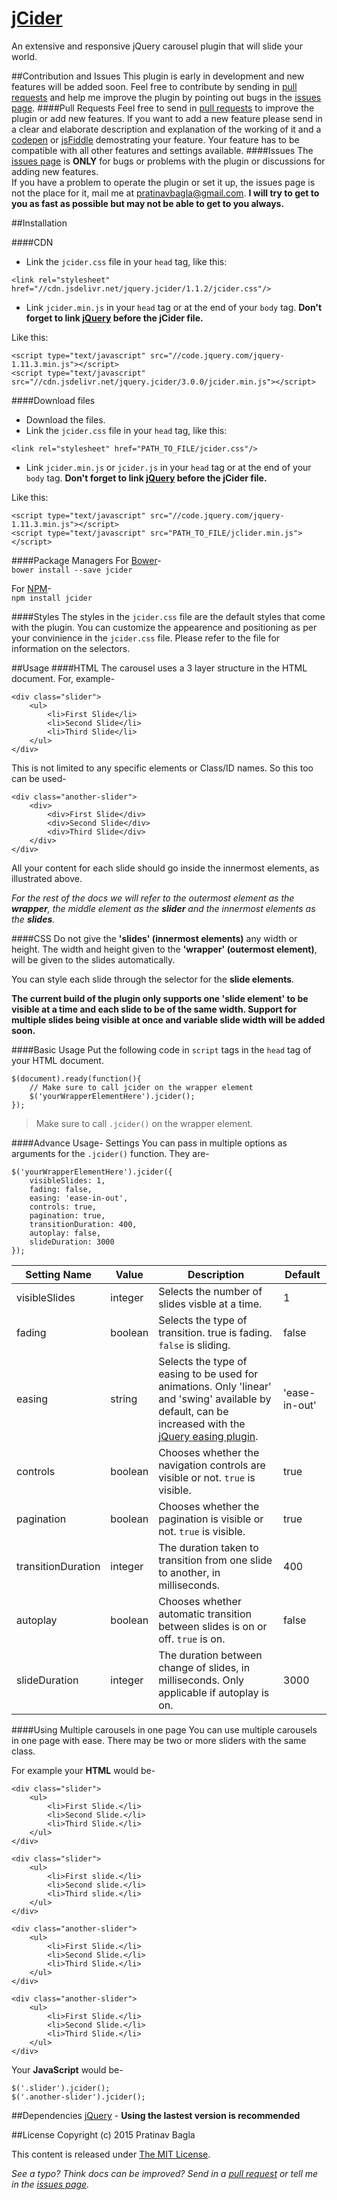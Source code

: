 # [jCider](http://pratinav.tk/jCider)
An extensive and responsive jQuery carousel plugin that will slide your world.

##Contribution and Issues
This plugin is early in development and new features will be added soon. Feel free to contribute by sending in [pull requests](http://github.com/Pratinav/jCider/pulls) and help me improve the plugin by pointing out bugs in the [issues page](http://github.com/Pratinav/jCider/issues). 
####Pull Requests
Feel free to send in [pull requests](http://github.com/Pratinav/jCider/pulls) to improve the plugin or add new features. If you want to add a new feature please send in a clear and elaborate description and explanation of the working of it and a [codepen](http://codepen.io) or [jsFiddle](http://jsFiddle.net) demostrating your feature. Your feature has to be compatible with all other features and settings available. 
####Issues
The [issues page](http://github.com/Pratinav/jCider/issues) is **ONLY** for bugs or problems with the plugin or discussions for adding new features.   
If you have a problem to operate the plugin or set it up, the issues page is not the place for it, mail me at [pratinavbagla@gmail.com](mailto:pratinavbagla@gmail.com). **I will try to get to you as fast as possible but may not be able to get to you always.**


##Installation   

####CDN
- Link the ```jcider.css``` file in your ```head``` tag, like this: 
```
<link rel="stylesheet" href="//cdn.jsdelivr.net/jquery.jcider/1.1.2/jcider.css"/>
```
- Link ```jcider.min.js``` in your ```head``` tag or at the end of your ```body``` tag.
 **Don't forget to link [jQuery](https://jquery.com) before the jCider file.**

Like this:

```
<script type="text/javascript" src="//code.jquery.com/jquery-1.11.3.min.js"></script>
<script type="text/javascript" src="//cdn.jsdelivr.net/jquery.jcider/3.0.0/jcider.min.js"></script>
```


####Download files   
- Download the files.
- Link the ```jcider.css``` file in your ```head``` tag, like this: 
```
<link rel="stylesheet" href="PATH_TO_FILE/jcider.css"/>
```
- Link ```jcider.min.js``` or ```jcider.js``` in your ```head``` tag or at the end of your ```body``` tag.
 **Don't forget to link [jQuery](https://jquery.com) before the jCider file.**

Like this:

```
<script type="text/javascript" src="//code.jquery.com/jquery-1.11.3.min.js"></script>
<script type="text/javascript" src="PATH_TO_FILE/jclider.min.js"></script>
```


####Package Managers
For [Bower](http://bower.io)-   
```bower install --save jcider``` 

For [NPM](http://npmjs.com)-   
```npm install jcider```   


####Styles
The styles in the ```jcider.css``` file are the default styles that come with the plugin. You can customize the appearence and positioning as per your convinience in the ```jcider.css``` file. Please refer to the file for information on the selectors.



##Usage
####HTML
The carousel uses a 3 layer structure in the HTML document. For, example-
```
<div class="slider">
	<ul>
		<li>First Slide</li>
		<li>Second Slide</li>
		<li>Third Slide</li>
	</ul>
</div>
```

This is not limited to any specific elements or Class/ID names. So this too can be used-
```
<div class="another-slider">
	<div>
		<div>First Slide</div>
		<div>Second Slide</div>
		<div>Third Slide</div>
	</div>
</div>
```
All your content for each slide should go inside the innermost elements, as illustrated above.

_For the rest of the docs we will refer to the outermost element as the **wrapper**, the middle element as the **slider** and the innermost elements as the **slides**._


####CSS
Do not give the **'slides' (innermost elements)** any width or height. The width and height given to the **'wrapper' (outermost element)**, will be given to the slides automatically.

You can style each slide through the selector for the **slide elements**.

**The current build of the plugin only supports one 'slide element' to be visible at a time and each slide to be of the same width. Support for multiple slides being visible at once and variable slide width will be added soon.**


####Basic Usage
Put the following code in ```script``` tags in the ```head``` tag of your HTML document.
```
$(document).ready(function(){
	// Make sure to call jcider on the wrapper element
	$('yourWrapperElementHere').jcider();
});
```
> Make sure to call ```.jcider()``` on the wrapper element. 


####Advance Usage- Settings
You can pass in multiple options as arguments for the ```.jcider()``` function. They are- 
```
$('yourWrapperElementHere').jcider({
	visibleSlides: 1,
	fading: false,
	easing: 'ease-in-out',
	controls: true,
	pagination: true,
	transitionDuration: 400,
	autoplay: false,
	slideDuration: 3000
});
```
| Setting Name | Value | Description | Default |
|--------------|-------|-------------|---------|
| visibleSlides | integer | Selects the number of slides visble at a time. | 1 |
| fading | boolean | Selects the type of transition. true is fading. ```false``` is sliding. | false |
| easing | string | Selects the type of easing to be used for animations. Only 'linear' and 'swing' available by default, can be increased with the [jQuery easing plugin](http://gsgd.co.uk/sandbox/jquery/easing/). | 'ease-in-out' |
| controls | boolean | Chooses whether the navigation controls are visible or not. ```true``` is visible. | true |
| pagination | boolean | Chooses whether the pagination is visible or not. ```true``` is visible. | true |
| transitionDuration | integer | The duration taken to transition from one slide to another, in milliseconds. | 400 |
| autoplay | boolean | Chooses whether automatic transition between slides is on or off. ```true``` is on. | false |
| slideDuration | integer | The duration between change of slides, in milliseconds. Only applicable if autoplay is on. | 3000 |


####Using Multiple carousels in one page
You can use multiple carousels in one page with ease. There may be two or more sliders with the same class.

For example your **HTML** would be-
```
<div class="slider">
	<ul>
		<li>First Slide.</li>
		<li>Second Slide.</li>
		<li>Third Slide.</li>
	</ul>
</div>

<div class="slider">
	<ul>
		<li>First slide.</li>
		<li>Second slide.</li>
		<li>Third slide.</li>
	</ul>
</div>

<div class="another-slider">
	<ul>
		<li>First Slide.</li>
		<li>Second Slide.</li>
		<li>Third Slide.</li>
	</ul>
</div>

<div class="another-slider">
	<ul>
		<li>First Slide.</li>
		<li>Second Slide.</li>
		<li>Third Slide.</li>
	</ul>
</div>
```

Your **JavaScript** would be-
```
$('.slider').jcider();
$('.another-slider').jcider();
```

##Dependencies
[jQuery](https://jquery.com) - **Using the lastest version is recommended**



##License
Copyright (c) 2015 Pratinav Bagla

This content is released under [The MIT License](http://github.com/Pratinav/jCider/blob/master/LICENSE.txt).



_See a typo? Think docs can be improved? Send in a [pull request](http://github.com/Pratinav/jCider/pulls) or tell me in the [issues page](http://github.com/Pratinav/jCider/issues)._

